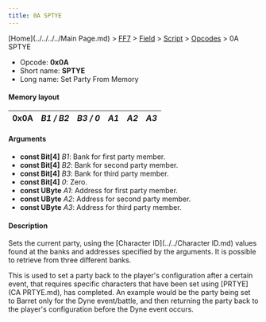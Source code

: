 ```yaml
---
title: 0A SPTYE
---
```


[Home](../../../../Main Page.md) > [FF7](../../../../FF7.md) > [Field](../../../Field.md) > [Script](../../Script.md) > [Opcodes](../Opcodes.md) > 0A SPTYE

-   Opcode: **0x0A**
-   Short name: **SPTYE**
-   Long name: Set Party From Memory

#### Memory layout

| 0x0A | *B1 / B2* | *B3 / 0* | *A1* | *A2* | *A3* |
|------|-----------|----------|------|------|------|

#### Arguments

-   **const Bit\[4\]** *B1*: Bank for first party member.
-   **const Bit\[4\]** *B2*: Bank for second party member.
-   **const Bit\[4\]** *B3*: Bank for third party member.
-   **const Bit\[4\]** *0*: Zero.
-   **const UByte** *A1*: Address for first party member.
-   **const UByte** *A2*: Address for second party member.
-   **const UByte** *A3*: Address for third party member.

#### Description

Sets the current party, using the [Character ID](../../Character ID.md) values found at the banks and addresses specified by the arguments. It is possible to retrieve from three different banks.

This is used to set a party back to the player's configuration after a certain event, that requires specific characters that have been set using [PRTYE](CA PRTYE.md), has completed. An example would be the party being set to Barret only for the Dyne event/battle, and then returning the party back to the player's configuration before the Dyne event occurs.
